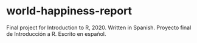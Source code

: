 # world-happiness-report
Final project for Introduction to R, 2020. Written in Spanish. Proyecto final de Introducción a R. Escrito en español.
